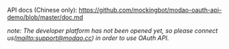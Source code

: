 API docs (Chinese only): https://github.com/mockingbot/modao-oauth-api-demo/blob/master/doc.md

*note: The developer platform has not been opened yet, so please connect us(<mailto:support@modao.cc>) in order to use OAuth API.*
